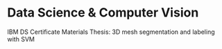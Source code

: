 # Data Science & Computer Vision
IBM DS Certificate Materials
Thesis: 3D mesh segmentation and labeling with SVM
